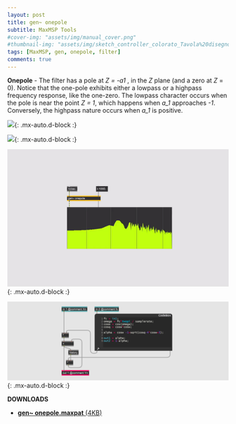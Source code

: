 ```yaml
---
layout: post
title: gen~ onepole
subtitle: MaxMSP Tools
#cover-img: "assets/img/manual_cover.png"
#thumbnail-img: "assets/img/sketch_controller_colorato_Tavola%20disegno%201.png"
tags: [MaxMSP, gen, onepole, filter]
comments: true
---
```


**Onepole** - The filter has a pole at _Z = -a1_ , in the _Z_ plane (and a zero at _Z_ = 0). Notice that the one-pole exhibits either a lowpass or a highpass frequency response, like the one-zero. The lowpass character occurs when the pole is near the point _Z = 1_, which happens when _a_1_ approaches _-1_. Conversely, the highpass nature occurs when _a_1_ is positive.

![](https://ccrma.stanford.edu/~jos/fp/img1357_2x.png){: .mx-auto.d-block :}

![](https://ccrma.stanford.edu/~jos/fp/img53_2x.png){: .mx-auto.d-block :}

![](https://github.com/Velitch/velitch/blob/main/assets/img/img_maxmsp/gen~%20onepole.gif?raw=true){: .mx-auto.d-block :}

![](https://github.com/Velitch/velitch/blob/main/assets/img/img_maxmsp/dsp~%20onepole.png?raw=true){: .mx-auto.d-block :}


**DOWNLOADS**

- <a href="https://velitch.github.io/velitch/assets/maxmsp_tools/reverb/onepole.zip">**gen~ onepole.maxpat** (4KB)<a/>
